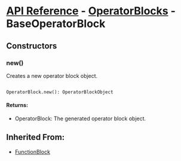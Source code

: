 # [API Reference](../../API.md) - [OperatorBlocks](../OperatorBlocks.md) - BaseOperatorBlock

## Constructors

### new()

Creates a new operator block object.

```

OperatorBlock.new(): OperatorBlockObject

```

#### Returns:

* OperatorBlock: The generated operator block object.

## Inherited From:

* [FunctionBlock](../Cores/FunctionBlock.md)

